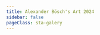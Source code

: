 ```yaml
---
title: Alexander Bösch's Art 2024
sidebar: false
pageClass: sta-galery
---
```


<!-- <PhotoGallery /> -->
